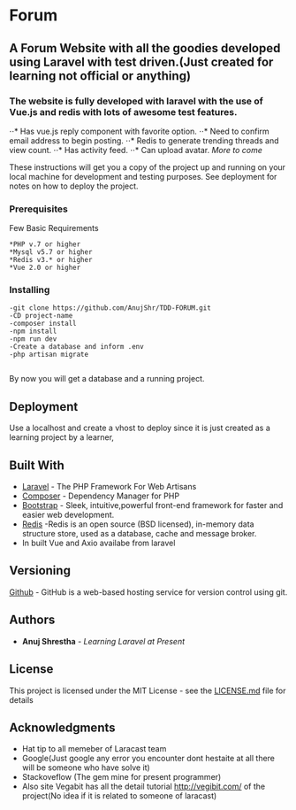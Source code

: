 # Forum 

## A Forum Website with all the goodies developed using Laravel with test driven.(Just created for learning not official or anything)

### The website is fully developed with laravel with the use of Vue.js and redis with lots of awesome test features.
⋅⋅* Has vue.js reply component with favorite option.
⋅⋅* Need to confirm email address to begin posting.
⋅⋅* Redis to generate trending threads and view count.
⋅⋅* Has activity feed.
⋅⋅* Can upload avatar.
*More to come*

These instructions will get you a copy of the project up and running on your local machine for development and testing purposes. See deployment for notes on how to deploy the project.

### Prerequisites

Few Basic Requirements

```
*PHP v.7 or higher
*Mysql v5.7 or higher
*Redis v3.* or higher 
*Vue 2.0 or higher
```

### Installing
   
   
```
-git clone https://github.com/AnujShr/TDD-FORUM.git
-CD project-name
-composer install
-npm install
-npm run dev
-Create a database and inform .env
-php artisan migrate


```
By now you will get a database and a running project.


## Deployment

Use a localhost and create a vhost to deploy since it is just created as a learning project by a learner,

## Built With

* [Laravel](https://laravel.com/) - The PHP Framework For Web Artisans
* [Composer](https://github.com/composer/composer) - Dependency Manager for PHP
* [Bootstrap](https://github.com/twbs/bootstrap) - Sleek, intuitive,powerful front-end framework for faster and easier web development.
* [Redis](https://redis.io/) -Redis is an open source (BSD licensed), in-memory data structure store, used as a database, cache and message broker.
* In built Vue and Axio availabe from laravel

## Versioning
[Github](https://github.com) - GitHub is a web-based hosting service for version control using git.

## Authors

* **Anuj Shrestha** - *Learning Laravel at Present*

## License

This project is licensed under the MIT License - see the [LICENSE.md](LICENSE.md) file for details

## Acknowledgments

* Hat tip to all memeber of Laracast team 
* Google(Just google any error you encounter dont hestaite at all there will be someone who have solve it)
* Stackoveflow (The gem mine for present programmer)
* Also site Vegabit has all the detail tutorial http://vegibit.com/ of the project(No idea if it is related to someone of laracast)



